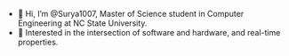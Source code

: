 - 👋 Hi, I’m @Surya1007, Master of Science student in Computer Engineering at NC State University.
- 👀 Interested in the intersection of software and hardware, and real-time properties.

<!---
Surya1007/Surya1007 is a ✨ special ✨ repository because its `README.md` (this file) appears on your GitHub profile.
You can click the Preview link to take a look at your changes.
--->
